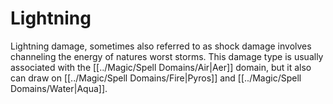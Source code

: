 # Lightning

Lightning damage, sometimes also referred to as shock damage involves channeling the energy of natures worst storms. This damage type is usually associated with the [[../Magic/Spell Domains/Air\|Aer]] domain, but it also can draw on [[../Magic/Spell Domains/Fire\|Pyros]] and [[../Magic/Spell Domains/Water\|Aqua]].